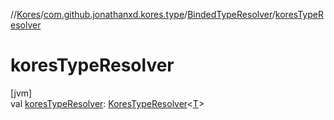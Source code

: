 //[Kores](../../../index.md)/[com.github.jonathanxd.kores.type](../index.md)/[BindedTypeResolver](index.md)/[koresTypeResolver](kores-type-resolver.md)

# koresTypeResolver

[jvm]\
val [koresTypeResolver](kores-type-resolver.md): [KoresTypeResolver](../-kores-type-resolver/index.md)<[T](index.md)>
